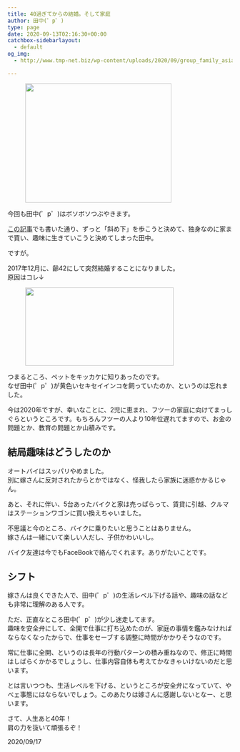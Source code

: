 ```yaml
---
title: 40過ぎてからの結婚。そして家庭
author: 田中(゜p゜)
type: page
date: 2020-09-13T02:16:30+00:00
catchbox-sidebarlayout:
  - default
og_img:
  - http://www.tmp-net.biz/wp-content/uploads/2020/09/group_family_asia.png

---
```

<div class="wp-block-image">
  <figure class="aligncenter size-large is-resized"><img loading="lazy" src="http://www.tmp-net.biz/wp-content/uploads/2020/09/group_family_asia.png" alt="" width="327" height="267" /></figure>
</div>

今回も田中(゜p゜)はボソボソつぶやきます。  
  
[この記事][1]でも書いた通り、ずっと「斜め下」を歩こうと決めて、独身なのに家まで買い、趣味に生きていこうと決めてしまった田中。  
  
ですが。  
  
2017年12月に、齢42にして突然結婚することになりました。  
原因はコレ↓<figure class="wp-block-image size-large is-resized">

<img loading="lazy" src="/wp-content/uploads/2020/09/IMG_20171009_134952-1024x540.jpg" alt="" class="wp-image-1003" width="332" height="175" srcset="https://tmp-net.biz/wp-content/uploads/2020/09/IMG_20171009_134952-1024x540.jpg 1024w, https://tmp-net.biz/wp-content/uploads/2020/09/IMG_20171009_134952-300x158.jpg 300w, https://tmp-net.biz/wp-content/uploads/2020/09/IMG_20171009_134952-768x405.jpg 768w, https://tmp-net.biz/wp-content/uploads/2020/09/IMG_20171009_134952.jpg 1282w" sizes="(max-width: 332px) 100vw, 332px" /> </figure> 

つまるところ、ペットをキッカケに知りあったのです。  
なぜ田中(゜p゜)が黄色いセキセイインコを飼っていたのか、というのは忘れました。  
  
今は2020年ですが、幸いなことに、2児に恵まれ、フツーの家庭に向けてまっしぐらというところです。もちろんフツーの人より10年位遅れてますので、お金の問題とか、教育の問題とか山積みです。

## 結局趣味はどうしたのか

オートバイはスッパリやめました。  
別に嫁さんに反対されたからとかではなく、怪我したら家族に迷惑かかるじゃん。  
  
あと、それに伴い、5台あったバイクと家は売っぱらって、賃貸に引越、クルマはステーションワゴンに買い換えちゃいました。  
  
不思議と今のところ、バイクに乗りたいと思うことはありません。  
嫁さんは一緒にいて楽しい人だし、子供かわいいし。  
  
バイク友達は今でもFaceBookで絡んでくれます。ありがたいことです。

## シフト

嫁さんは良くできた人で、田中(゜p゜)の生活レベル下げる話や、趣味の話なども非常に理解のある人です。  
  
ただ、正直なところ田中(゜p゜)が少し迷走してます。  
趣味を安全弁にして、全開で仕事に打ち込めたのが、家庭の事情を鑑みなければならなくなったからで、仕事をセーブする調整に時間がかかりそうなのです。  
  
常に仕事に全開、というのは長年の行動パターンの積み重ねなので、修正に時間はしばらくかかるでしょうし、仕事内容自体も考えてかなきゃいけないのだと思います。  
  
とは言いつつも、生活レベルを下げる、というところが安全弁になっていて、やべェ事態にはならないでしょう。このあたりは嫁さんに感謝しないとなー、と思います。  
  
さて、人生あと40年！  
肩の力を抜いて頑張るぞ！

<p class="has-text-align-right">
  2020/09/17
</p>

 [1]: /article/how-to-walk-underlife/
